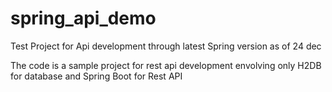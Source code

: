 # spring_api_demo
Test Project for Api development through latest Spring version as of 24 dec

The code is a sample project for rest api development envolving only H2DB for database and Spring Boot for Rest API
